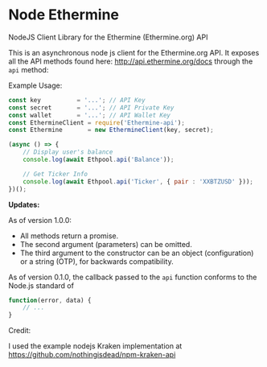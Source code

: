 Node Ethermine
===========

NodeJS Client Library for the Ethermine (Ethermine.org) API

This is an asynchronous node js client for the Ethermine.org API. It exposes all the API methods found here: http://api.ethermine.org/docs through the ```api``` method:

Example Usage:

```javascript
const key          = '...'; // API Key
const secret       = '...'; // API Private Key
const wallet       = '...'; // API Wallet Key
const EthermineClient = require('Ethermine-api');
const Ethermine       = new EthermineClient(key, secret);

(async () => {
	// Display user's balance
	console.log(await Ethpool.api('Balance'));

	// Get Ticker Info
	console.log(await Ethpool.api('Ticker', { pair : 'XXBTZUSD' }));
})();
```

**Updates:**

As of version 1.0.0:
- All methods return a promise.
- The second argument (parameters) can be omitted.
- The third argument to the constructor can be an object (configuration) or a string (OTP), for backwards compatibility.

As of version 0.1.0, the callback passed to the ```api``` function conforms to the Node.js standard of

```javascript
function(error, data) {
	// ...
}
```



Credit:

I used the example nodejs Kraken implementation at https://github.com/nothingisdead/npm-kraken-api

